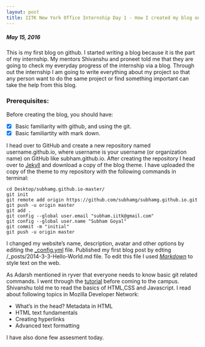```yaml
---
layout: post
title: IITK New York Office Internship Day 1 - How I created my blog on github ? 
---
```

##### *May 15, 2016*

This is my first blog on github. I started writing a blog because it is the part of my internship. My mentors Shivanshu and proneet told me that they are going to check my everyday progress of the internship via a blog. Through out the internship I am going to write everything about my project so that any person want to do the same project or find something important can take the help from this blog. 

### Prerequisites:
Before creating the blog, you should have:  
- [x] Basic familiarity with github, and using the git.  
- [x] Basic familiartity with mark down.

I head over to GitHub and create a new repository named username.github.io, where username is your username (or organization name) on GitHub like subham.github.io. After creating the repository I head over to [Jekyll](https://github.com/barryclark/jekyll-now) and download a copy of the blog theme. I have uploaded the copy of the theme to my repository with the following commands in terminal:  
```
cd Desktop/subhamg.github.io-master/
git init
git remote add origin https://github.com/subhamg/subhamg.github.io.git
git push -u origin master
git add .
git config --global user.email "subham.iitk@gmail.com"
git config --global user.name "Subham Goyal"
git commit -m "initial"
git push -u origin master
```  
I changed my website’s name, description, avatar and other options by editing the [_config.yml](https://github.com/subhamg/subhamg.github.io/blob/master/_config.yml) file. Published my first blog post by edting /_posts/2014-3-3-Hello-World.md file. To edit this file I used [*Markdown*](https://guides.github.com/features/mastering-markdown/) to style text on the web.

As Adarsh mentioned in ryver that everyone needs to know basic git related commands. I went through the [tutorial](https://try.github.io/levels/1/challenges/1) before coming to the campus. Shivanshu told me to read the basics of HTML,CSS and Javascript. I read about following topics in Mozilla Developer Network:  
- What’s in the head? Metadata in HTML  
- HTML text fundamentals  
- Creating hyperlinks  
- Advanced text formatting  

I have also done few assesment today.

